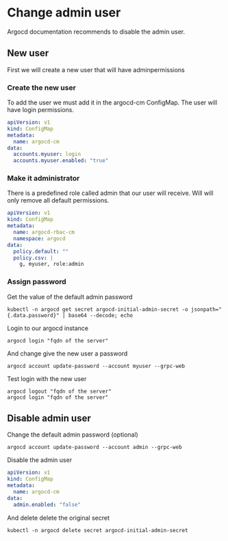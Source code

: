 # Change admin user

Argocd documentation recommends to disable the admin user.

## New user

First we will create a new user that will have adminpermissions

### Create the new user

To add the user we must add it in the argocd-cm ConfigMap. The user will have login permissions.

```yaml
apiVersion: v1
kind: ConfigMap
metadata:
  name: argocd-cm
data:
  accounts.myuser: login
  accounts.myuser.enabled: "true"
```

### Make it administrator

There is a predefined role called admin that our user will receive. Will will only remove all default permissions.

```yaml
apiVersion: v1
kind: ConfigMap
metadata:
  name: argocd-rbac-cm
  namespace: argocd
data:
  policy.default: ""
  policy.csv: |
    g, myuser, role:admin
```

### Assign password

Get the value of the default admin password

```shell
kubectl -n argocd get secret argocd-initial-admin-secret -o jsonpath="{.data.password}" | base64 --decode; echo
```

Login to our argocd instance

```shell
argocd login "fqdn of the server"
```

And change give the new user a password

```shell
argocd account update-password --account myuser --grpc-web
```

Test login with the new user

```shell
argocd logout "fqdn of the server"
argocd login "fqdn of the server"
```

## Disable admin user

Change the default admin password (optional)

```shell
argocd account update-password --account admin --grpc-web
```

Disable the admin user

```yaml
apiVersion: v1
kind: ConfigMap
metadata:
  name: argocd-cm
data:
  admin.enabled: "false"
```

And delete delete the original secret

```shell
kubectl -n argocd delete secret argocd-initial-admin-secret
